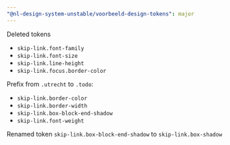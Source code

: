 ```yaml
---
"@nl-design-system-unstable/voorbeeld-design-tokens": major
---
```


Deleted tokens
- `skip-link.font-family`
- `skip-link.font-size`
- `skip-link.line-height`
- `skip-link.focus.border-color`

Prefix from `.utrecht` to `.todo`:
- `skip-link.border-color`
- `skip-link.border-width`
- `skip-link.box-block-end-shadow`
- `skip-link.font-weight`

Renamed token `skip-link.box-block-end-shadow` to `skip-link.box-shadow`

